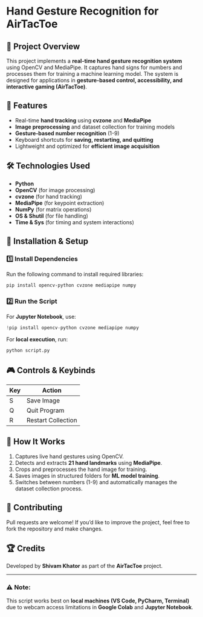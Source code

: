 # Hand Gesture Recognition for AirTacToe

## 📌 Project Overview
This project implements a **real-time hand gesture recognition system** using OpenCV and MediaPipe. It captures hand signs for numbers and processes them for training a machine learning model. The system is designed for applications in **gesture-based control, accessibility, and interactive gaming (AirTacToe)**.

## 🚀 Features
- Real-time **hand tracking** using **cvzone** and **MediaPipe**
- **Image preprocessing** and dataset collection for training models
- **Gesture-based number recognition** (1-9)
- Keyboard shortcuts for **saving, restarting, and quitting**
- Lightweight and optimized for **efficient image acquisition**

## 🛠️ Technologies Used
- **Python**
- **OpenCV** (for image processing)
- **cvzone** (for hand tracking)
- **MediaPipe** (for keypoint extraction)
- **NumPy** (for matrix operations)
- **OS & Shutil** (for file handling)
- **Time & Sys** (for timing and system interactions)

## 📂 Installation & Setup
### 1️⃣ Install Dependencies
Run the following command to install required libraries:
```bash
pip install opencv-python cvzone mediapipe numpy
```

### 2️⃣ Run the Script
For **Jupyter Notebook**, use:
```python
!pip install opencv-python cvzone mediapipe numpy
```
For **local execution**, run:
```bash
python script.py
```

## 🎮 Controls & Keybinds
| Key  | Action |
|------|--------|
| S    | Save Image |
| Q    | Quit Program |
| R    | Restart Collection |

## 📸 How It Works
1. Captures live hand gestures using OpenCV.
2. Detects and extracts **21 hand landmarks** using **MediaPipe**.
3. Crops and preprocesses the hand image for training.
4. Saves images in structured folders for **ML model training**.
5. Switches between numbers (1-9) and automatically manages the dataset collection process.

## 🤝 Contributing
Pull requests are welcome! If you’d like to improve the project, feel free to fork the repository and make changes.

## 🏆 Credits
Developed by **Shivam Khator** as part of the **AirTacToe** project.

---
### ⚠️ Note:
This script works best on **local machines (VS Code, PyCharm, Terminal)** due to webcam access limitations in **Google Colab** and **Jupyter Notebook**.

